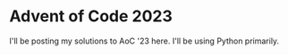 # Advent of Code 2023
I'll be posting my solutions to AoC '23 here. I'll be using Python primarily.
